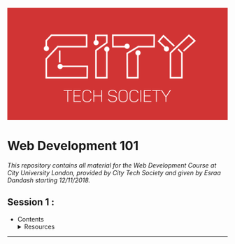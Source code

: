 ![logo](./Logo.png)
# Web Development 101
*This repository contains all material for the Web Development Course at City University London, provided by City Tech Society     and given by Esraa Dandash starting 12/11/2018.*

## Session 1 : ##
* Contents
         <details>
           <summary>Resources</summary>
           <p>How the Internet works: https://codeburst.io/how-the-internet-works-a240448b409e</p>
           <p>Introduction to HTML: https://www.w3schools.com/html/html_intro.asp</p>
           <p>Website Design: https://codeburst.io/9-best-website-layout-examples-and-ideas-for-web-design-in-2018-514420fbc18c</p>
         <p>Web Dev explained to a time traveller from 10 years ago: https://medium.freecodecamp.org/web-development-explained-to-a-time-traveler-from-ten-years-ago-600fad81170d</p>
         </details>
--------
